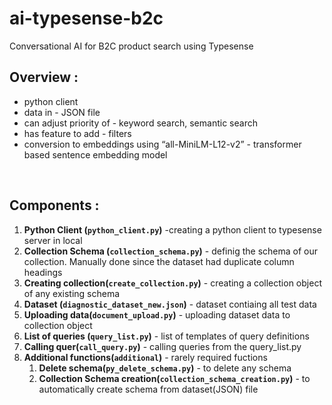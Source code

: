 # ai-typesense-b2c
Conversational AI for B2C product search using Typesense


## Overview :
* python client
* data in - JSON file
* can adjust priority of - keyword search, semantic search 
* has feature to add - filters
* conversion to embeddings using “all-MiniLM-L12-v2” - transformer based sentence embedding model
<br/>


## Components :

1. **Python Client (`python_client.py`)** -creating a python client to typesense server in local
2. **Collection Schema (`collection_schema.py`)** - definig the schema of our collection. Manually done since the dataset had duplicate column headings
3. **Creating collection(`create_collection.py`)** - creating a collection object of any existing schema
4. **Dataset (`diagnostic_dataset_new.json`)** - dataset contiaing all test data
5. **Uploading data(`document_upload.py`)** - uploading dataset data to collection object
6. **List of queries (`query_list.py`)** - list of templates of query definitions
7. **Calling quer(`call_query.py`)** - calling queries from the query_list.py
8. **Additional functions(`additional`)** - rarely required fuctions
      1. **Delete schema(`py_delete_schema.py`)** - to delete any schema
      2. **Collection Schema creation(`collection_schema_creation.py`)** - to automatically create schema from dataset(JSON) file
 




